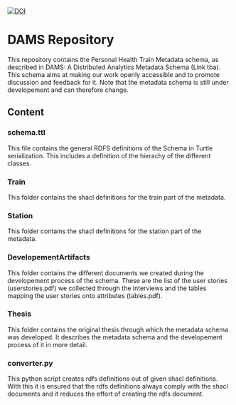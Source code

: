 [![DOI](https://zenodo.org/badge/DOI/10.5281/zenodo.11189954.svg)](https://doi.org/10.5281/zenodo.11189954)

# DAMS Repository
This repository contains the Personal Health Train Metadata schema, as described in DAMS: A Distributed Analytics Metadata Schema (Link tba). This schema aims at making our work openly accessible and to promote discussion and feedback for it. Note that the metadata schema is still under developement and can therefore change.
## Content
### schema.ttl
This file contains the general RDFS definitions of the Schema in Turtle serialization. This includes a definition of the hierachy of the different classes.
### Train
This folder contains the shacl definitions for the train part of the metadata.
### Station 
This folder contains the shacl definitions for the station part of the metadata.
### DevelopementArtifacts
This folder contains the different documents we created during the developement process of the schema. These are the list of the user stories (userstories.pdf) we collected through the interviews and the tables mapping the user stories onto attributes (tables.pdf).
### Thesis
This folder contains the original thesis through which the metadata schema was developed. It describes the metadata schema and the developement process of it in more detail.
### converter.py
This python script creates rdfs definitions out of given shacl definitions. With this it is ensured that the rdfs definitions always comply with the shacl documents and it reduces the effort of creating the rdfs document.